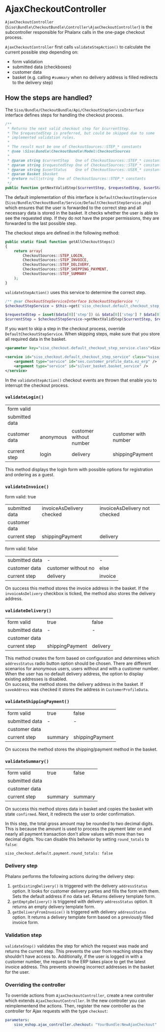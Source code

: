 # AjaxCheckoutController

`AjaxCheckoutController` (`Siso\Bundle\CheckoutBundle\Controller\AjaxCheckoutController`) is the subcontroller responsible for Phalanx calls in the one-page checkout process.

`AjaxCheckoutController` first calls `validateStepAction()` to calculate the current possible step depending on:

- form validation
- submitted data (checkboxes)
- customer data
- basket (e.g. calling `#summary` when no delivery address is filled redirects to the delivery step)

## How the steps are handled?

The `Siso/Bundle/CheckoutBundle/Api/CheckoutStepServiceInterface` interface defines steps for handling the checkout process.

``` php
/**
 * Returns the next valid checkout step for $currentStep.
 * The $requestedStep is preferred, but could be skipped due to some
 * implemented validation rules.
 *
 * The result must be one of CheckoutSources::STEP_* constants
 * @see \Siso\Bundle\CheckoutBundle\Model\CheckoutSources
 *
 * @param string $currentStep   One of CheckoutSources::STEP_* constants
 * @param string $requestedStep One of CheckoutSources::STEP_* constants
 * @param string $userStatus    One of CheckoutSources::USER_* constants
 * @param Basket $basket
 * @return null|string  One of CheckoutSources::STEP_* constants
 */
public function getNextValidStep($currentStep, $requestedStep, $userStatus, Basket $basket);
```

The default implementation of this interface is `DefaultCheckoutStepService` (`Siso/Bundle/CheckoutBundle/Service/DefaultCheckoutStepService.php`)
which ensures that the user is forwarded to the correct step and all necessary data is stored in the basket.
It checks whether the user is able to see the requested step. If they do not have the proper permissions,
they are forwarded to the last possible step.

The checkout steps are defined in the following method:

``` php
public static final function getAllCheckoutSteps()
{
    return array(
        CheckoutSources::STEP_LOGIN,
        CheckoutSources::STEP_INVOICE,
        CheckoutSources::STEP_DELIVERY,
        CheckoutSources::STEP_SHIPPING_PAYMENT,
        CheckoutSources::STEP_SUMMARY
    );
}
```

`validateStepAction()` uses this service to determine the correct step.

``` php
/** @var CheckoutStepServiceInterface $checkoutStepService */
$checkoutStepService = $this->get('siso_checkout.default_checkout_step_service');

$requestedStep = isset($data[0]['step']) && $data[0]['step'] ? $data[0]['step'] : $currentStep;
$currentStep = $checkoutStepService->getNextValidStep($currentStep, $requestedStep, $userStatus, $basket);
```

If you want to skip a step in the checkout process, override `DefaultCheckoutStepService`.
When skipping steps, make sure that you store all required data in the basket.

``` xml
<parameter key="siso_checkout.default_checkout_step_service.class">Siso\Bundle\CheckoutBundle\Service\DefaultCheckoutStepService</parameter>

<service id="siso_checkout.default_checkout_step_service" class="%siso_checkout.default_checkout_step_service.class%">
    <argument type="service" id="ses.customer_profile_data.ez_erp" />
    <argument type="service" id="silver_basket.basket_service" />
</service>
```

In the `validateStepAction()` checkout events are thrown that enable you to interrupt the checkout process.

### `validateLogin()`

|||||
|---|---|---|---|
|form valid||||
|submitted data||||
|customer data|anonymous|customer without number|customer with number|
|current step|login|delivery|shippingPayment|

This method displays the login form with possible options for registration and ordering as a guest. 

### `validateInvoice()`

form valid: true

||||
|---|---|---|
|submitted data|invoiceAsDelivery checked|invoiceAsDelivery not checked|
|customer data|||
|current step|shippingPayment|delivery|

form valid: false

||||
|---|---|---|
|submitted data|-|-|
|customer data|	customer without no|else|
|current step|delivery|invoice|

On success this method stores the invoice address in the basket.
If the `invoiceAsDelivery` checkbox is ticked, the method also stores the delivery address. 

### `validateDelivery()`

||||
|---|---|---|
|form valid|true|false|
|submitted data|-|-|
|customer data|||
|current step|shippingPayment|delivery|

This method creates the form based on configuration and determines which `addressStatus` radio button option should be chosen.
There are different scenarios for anonymous users, users without and with a customer number.   
When the user has no default delivery address, the option to display existing addresses is disabled.  
On success, the method stores the delivery address in the basket. If `saveAddress` was checked it stores the address in `CustomerProfileData`.  

### `validateShippingPayment()`

||||
|---|---|---|
|form valid|true|false|
|submitted data|-|-|
|customer data|||
|current step|summary|shippingPayment|

On success the method stores the shipping/payment method in the basket.  

### `validateSummary()`

||||
|---|---|---|
|form valid|true|false|
|submitted data|||
|customer data|||
|current step|summary|summary|

On success this method  stores data in basket and copies the basket with state `confirmed`.
Next, it redirects the user to order confirmation.

In this step, the total gross amount may be rounded to two decimal digits.
This is because the amount is used to process the payment later on and nearly all payment transaction don't allow values with more than two decimal digits.
You can disable this behavior by setting `round_totals` to `false`:

`siso_checkout.default.payment.round_totals: false`

### Delivery step

Phalanx performs the following actions during the delivery step:

1. `getExistingDelivery()` is triggered with the delivery `addressStatus` option. It looks for customer delivery parties and fills the form with them. Sets the default address if no data set. Returns delivery template form.  
2. `getEmptyDelivery()` is triggered with delivery `addressStatus` option. It returns an empty delivery template form.
3. `getDeliveryFromInvoice()` is triggered with delivery `addressStatus` option. It returns a delivery template form based on a previously filled invoice form.

### Validation step

`validateStep()` validates the step for which the request was made and returns the current step.
This prevents the user from reaching steps they shouldn't have access to.
Additionally, if the user is logged in with a customer number, the request to the ERP takes place to get the latest invoice address.
This prevents showing incorrect addresses in the basket for the user.

### Overriding the controller

To override actions from `AjaxCheckoutController`, create a new controller which extends `AjaxCheckoutController`.
In the new controller you can reimplementend the actions.
Then, register the new controller as the controller for Ajax requests with the type `checkout`:

``` yaml
parameters:
    siso_eshop.ajax_controller.checkout: "YourBundle:NewAjaxCheckout"
```
